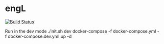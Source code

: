 # engL
[![Build Status](https://travis-ci.org/pod-proteinom/engL.svg?branch=master)](https://travis-ci.org/pod-proteinom/engL)

Run in the dev mode
./init.sh dev
docker-compose -f docker-compose.yml -f docker-compose.dev.yml up -d
